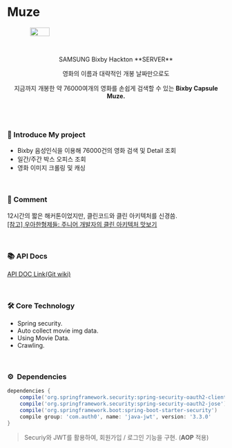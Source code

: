 # Muze

<div align="center" style="display:flex;">
	<img src="https://img.global.news.samsung.com/my/wp-content/uploads/2017/08/Bixby_Logo-Text.png" width="30%"/>
</div>

\
[]()

<div align="center">
SAMSUNG Bixby Hackton **SERVER**

영화의 이름과 대략적인 개봉 날짜만으로도 

지금까지 개봉한 약 76000여개의 영화를 손쉽게 검색할 수 있는 **Bixby Capsule Muze.**
</div>

\
\
[]()
### 🍍 Introduce My project
* Bixby 음성인식을 이용해 76000건의 영화 검색 및 Detail 조회
* 일간/주간 박스 오피스 조회
* 영화 이미지 크롤링 및 캐싱

\
[]()
### 👤 Comment
12시간의 짧은 해커톤이었지만, 클린코드와 클린 아키텍처를 신경씀.\
[[참고] 우아한형제들: 주니어 개발자의 클린 아키텍처 맛보기](http://woowabros.github.io/tools/2019/10/02/clean-architecture-experience.html)

\
[]()
### 📚 API Docs
[API DOC Link(Git wiki)](https://github.com/Bixby-Muze/muze-server/wiki)

\
[]()
### 🛠 Core Technology
* Spring security.
* Auto collect movie img data.
* Using Movie Data.
* Crawling.

\
[]()
### ⚙️  Dependencies
```gradle
dependencies {
    compile('org.springframework.security:spring-security-oauth2-client')
    compile('org.springframework.security:spring-security-oauth2-jose')
    compile('org.springframework.boot:spring-boot-starter-security')
    compile group: 'com.auth0', name: 'java-jwt', version: '3.3.0'
}
```
> Securiy와 JWT를 활용하여, 회원가입 / 로그인 기능을 구현. (**AOP** 적용)